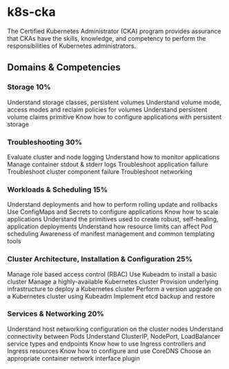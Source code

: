 # k8s-cka

The Certified Kubernetes Administrator (CKA) program provides assurance that CKAs have the skills, knowledge, and competency to perform the responsibilities of Kubernetes administrators.

## Domains & Competencies

### Storage 10%

Understand storage classes, persistent volumes
Understand volume mode, access modes and reclaim policies for volumes
Understand persistent volume claims primitive
Know how to configure applications with persistent storage

### Troubleshooting 30%

Evaluate cluster and node logging
Understand how to monitor applications
Manage container stdout & stderr logs
Troubleshoot application failure
Troubleshoot cluster component failure
Troubleshoot networking

### Workloads & Scheduling 15%

Understand deployments and how to perform rolling update and rollbacks
Use ConfigMaps and Secrets to configure applications
Know how to scale applications
Understand the primitives used to create robust, self-healing, application deployments
Understand how resource limits can affect Pod scheduling
Awareness of manifest management and common templating tools

### Cluster Architecture, Installation & Configuration 25%

Manage role based access control (RBAC)
Use Kubeadm to install a basic cluster
Manage a highly-available Kubernetes cluster
Provision underlying infrastructure to deploy a Kubernetes cluster
Perform a version upgrade on a Kubernetes cluster using Kubeadm
Implement etcd backup and restore

### Services & Networking 20%

Understand host networking configuration on the cluster nodes
Understand connectivity between Pods
Understand ClusterIP, NodePort, LoadBalancer service types and endpoints
Know how to use Ingress controllers and Ingress resources
Know how to configure and use CoreDNS
Choose an appropriate container network interface plugin
